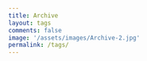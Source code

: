 ```yaml
---
title: Archive
layout: tags
comments: false
image: '/assets/images/Archive-2.jpg'
permalink: /tags/
---
```

